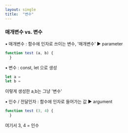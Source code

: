 ```yaml
---
layout: single
title:  "변수"
---
```


### 매개변수 vs. 변수

▪️ 매개변수 : 함수에 인자로 쓰이는 변수, '매개변수' ▶️ parameter 

```js
function test (a, b) { 
  } 
```



▪️ 변수 : const, let 으로 생성

```js 
let a =
let b = 
```

이렇게 생성한 a,b는 그냥 '변수'



▪️ 인수 / 전달인자 : 함수에 인자로 들어가는 값  ▶️ argument

```js
function test (3, 4) { 
  }
```

여기서 3, 4 = 인수
